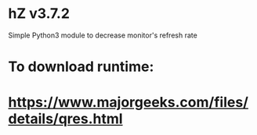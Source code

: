 # hZ v3.7.2
Simple Python3 module to decrease monitor's refresh rate
# To download runtime: 
# https://www.majorgeeks.com/files/details/qres.html